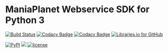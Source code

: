 # ManiaPlanet Webservice SDK for Python 3

[![Build Status](https://travis-ci.org/tomvlk/maniaplanet-ws-python-sdk.svg?branch=master)](https://travis-ci.org/tomvlk/maniaplanet-ws-python-sdk)
[![Codacy Badge](https://api.codacy.com/project/badge/Grade/22f4b56bdecd48f49f728b5025818d2a)](https://www.codacy.com/app/tomvalk/maniaplanet-ws-python-sdk)
[![Codacy Badge](https://api.codacy.com/project/badge/Coverage/22f4b56bdecd48f49f728b5025818d2a)](https://www.codacy.com/app/tomvalk/maniaplanet-ws-python-sdk)
[![Libraries.io for GitHub](https://img.shields.io/librariesio/github/tomvlk/maniaplanet-ws-python-sdk.svg)](https://libraries.io/github/tomvlk/maniaplanet-ws-python-sdk)

[![PyPI](https://img.shields.io/pypi/v/maniaplanet-ws.svg)](https://pypi.org/project/maniaplanet-ws/)
[![](https://img.shields.io/github/issues-raw/tomvlk/maniaplanet-ws-python-sdk.svg)](https://github.com/tomvlk/maniaplanet-ws-python-sdk/issues)
[![license](https://img.shields.io/github/license/tomvlk/maniaplanet-ws-python-sdk.svg)](https://github.com/tomvlk/maniaplanet-ws-python-sdk/blob/master/LICENSE)

